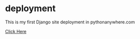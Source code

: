 # deployment

This is my first Django site deployment in pythonanywhere.com

<a href="http://alrafi.pythonanywhere.com/">Click Here</a>
